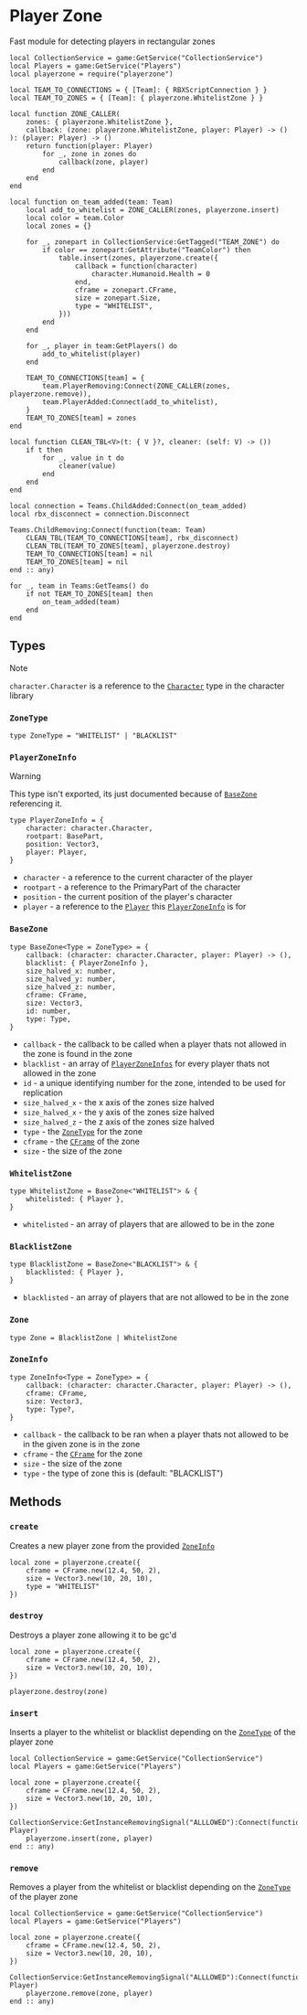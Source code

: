 # Player Zone

Fast module for detecting players in rectangular zones

```luau
local CollectionService = game:GetService("CollectionService")
local Players = game:GetService("Players")
local playerzone = require("playerzone")

local TEAM_TO_CONNECTIONS = { [Team]: { RBXScriptConnection } }
local TEAM_TO_ZONES = { [Team]: { playerzone.WhitelistZone } }

local function ZONE_CALLER(
	zones: { playerzone.WhitelistZone },
	callback: (zone: playerzone.WhitelistZone, player: Player) -> ()
): (player: Player) -> ()
	return function(player: Player)
		for _, zone in zones do
			callback(zone, player)
		end
	end
end

local function on_team_added(team: Team)
	local add_to_whitelist = ZONE_CALLER(zones, playerzone.insert)
	local color = team.Color
	local zones = {}

	for _, zonepart in CollectionService:GetTagged("TEAM_ZONE") do
		if color == zonepart:GetAttribute("TeamColor") then
			table.insert(zones, playerzone.create({
				callback = function(character)
					character.Humanoid.Health = 0
				end,
				cframe = zonepart.CFrame,
				size = zonepart.Size,
				type = "WHITELIST",
			}))
		end
	end

	for _, player in team:GetPlayers() do
		add_to_whitelist(player)
	end

	TEAM_TO_CONNECTIONS[team] = {
		team.PlayerRemoving:Connect(ZONE_CALLER(zones, playerzone.remove)),
		team.PlayerAdded:Connect(add_to_whitelist),
	}
	TEAM_TO_ZONES[team] = zones
end

local function CLEAN_TBL<V>(t: { V }?, cleaner: (self: V) -> ())
	if t then
		for _, value in t do
			cleaner(value)
		end
	end
end

local connection = Teams.ChildAdded:Connect(on_team_added)
local rbx_disconnect = connection.Disconnect

Teams.ChildRemoving:Connect(function(team: Team)
	CLEAN_TBL(TEAM_TO_CONNECTIONS[team], rbx_disconnect)
	CLEAN_TBL(TEAM_TO_ZONES[team], playerzone.destroy)
	TEAM_TO_CONNECTIONS[team] = nil
	TEAM_TO_ZONES[team] = nil
end :: any)

for _, team in Teams:GetTeams() do
	if not TEAM_TO_ZONES[team] then
		on_team_added(team)
	end
end
```

## Types

> [!NOTE]
> `character.Character` is a reference to the [`Character`](https://libs.luau.lol/character#character-1) type in the character library


### `ZoneType`

```luau
type ZoneType = "WHITELIST" | "BLACKLIST"
```

### `PlayerZoneInfo`

> [!WARNING]
> This type isn't exported, its just documented because of [`BaseZone`](#basezone) referencing it.

```luau
type PlayerZoneInfo = {
	character: character.Character,
	rootpart: BasePart,
	position: Vector3,
	player: Player,
}
```
* `character` - a reference to the current character of the player
* `rootpart` - a reference to the PrimaryPart of the character
* `position` - the current position of the player's character
* `player` - a reference to the [`Player`](https://create.roblox.com/docs/reference/engine/classes/player) this [`PlayerZoneInfo`](#playerzoneinfo) is for

### `BaseZone`

```luau
type BaseZone<Type = ZoneType> = {
	callback: (character: character.Character, player: Player) -> (),
	blacklist: { PlayerZoneInfo },
	size_halved_x: number,
	size_halved_y: number,
	size_halved_z: number,
	cframe: CFrame,
	size: Vector3,
	id: number,
	type: Type,
}
```
* `callback` - the callback to be called when a player thats not allowed in the zone is found in the zone
* `blacklist` - an array of [`PlayerZoneInfos`](#playerzoneinfo) for every player thats not allowed in the zone
* `id` - a unique identifying number for the zone, intended to be used for replication
* `size_halved_x` - the x axis of the zones size halved
* `size_halved_x` - the y axis of the zones size halved
* `size_halved_z` - the z axis of the zones size halved
* `type` - the [`ZoneType`](#zonetype) for the zone
* `cframe` - the [`CFrame`](https://create.roblox.com/docs/reference/engine/datatypes/CFrame) of the zone
* `size` - the size of the zone

### `WhitelistZone`

```luau
type WhitelistZone = BaseZone<"WHITELIST"> & {
	whitelisted: { Player },
}
```
* `whitelisted` - an array of players that are allowed to be in the zone

### `BlacklistZone`

```luau
type BlacklistZone = BaseZone<"BLACKLIST"> & {
	blacklisted: { Player },
}
```
* `blacklisted` - an array of players that are not allowed to be in the zone

### `Zone`

```luau
type Zone = BlacklistZone | WhitelistZone
```

### `ZoneInfo`

```luau
type ZoneInfo<Type = ZoneType> = {
	callback: (character: character.Character, player: Player) -> (),
	cframe: CFrame,
	size: Vector3,
	type: Type?,
}
```
* `callback` - the callback to be ran when a player thats not allowed to be in the given zone is in the zone
* `cframe` - the [`CFrame`](https://create.roblox.com/docs/reference/engine/datatypes/CFrame) for the zone
* `size` - the size of the zone
* `type` - the type of zone this is (default: "BLACKLIST")

## Methods

### `create`

Creates a new player zone from the provided [`ZoneInfo`](#zoneinfo)

```luau
local zone = playerzone.create({
	cframe = CFrame.new(12.4, 50, 2),
	size = Vector3.new(10, 20, 10),
	type = "WHITELIST"
})
```

### `destroy`

Destroys a player zone allowing it to be gc'd

```luau
local zone = playerzone.create({
	cframe = CFrame.new(12.4, 50, 2),
	size = Vector3.new(10, 20, 10),
})

playerzone.destroy(zone)
```

### `insert`

Inserts a player to the whitelist or blacklist depending on the [`ZoneType`](#zonetype) of the player zone

```luau
local CollectionService = game:GetService("CollectionService")
local Players = game:GetService("Players")

local zone = playerzone.create({
	cframe = CFrame.new(12.4, 50, 2),
	size = Vector3.new(10, 20, 10),
})

CollectionService:GetInstanceRemovingSignal("ALLLOWED"):Connect(function(player: Player)
	playerzone.insert(zone, player)
end :: any)
```

### `remove`

Removes a player from the whitelist or blacklist depending on the [`ZoneType`](#zonetype) of the player zone

```luau
local CollectionService = game:GetService("CollectionService")
local Players = game:GetService("Players")

local zone = playerzone.create({
	cframe = CFrame.new(12.4, 50, 2),
	size = Vector3.new(10, 20, 10),
})

CollectionService:GetInstanceRemovingSignal("ALLLOWED"):Connect(function(player: Player)
	playerzone.remove(zone, player)
end :: any)

```
